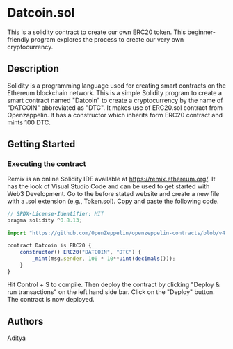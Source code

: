 # Datcoin.sol

This is a solidity contract to create our own ERC20 token. This beginner-friendly program explores the process to create our very own cryptocurrency.

## Description

Solidity is a programming language used for creating smart contracts on the Ethereum blockchain network. This is a simple Solidity program to create a smart contract named "Datcoin" to create a cryptocurrency by the name of "DATCOIN" abbreviated as "DTC". It makes use of ERC20.sol contract from Openzappelin. It has a constructor which inherits form ERC20 contract and mints 100 DTC.

## Getting Started

### Executing the contract

Remix is an online Solidity IDE available at https://remix.ethereum.org/. It has the look of Visual Studio Code and can be used to get started with Web3 Development. Go to the before stated website and create a new file with a .sol extension (e.g., Token.sol). Copy and paste the following code.

```javascript
// SPDX-License-Identifier: MIT
pragma solidity ^0.8.13;

import "https://github.com/OpenZeppelin/openzeppelin-contracts/blob/v4.0.0/contracts/token/ERC20/ERC20.sol";

contract Datcoin is ERC20 {
    constructor() ERC20("DATCOIN", "DTC") {
        _mint(msg.sender, 100 * 10**uint(decimals()));
    }
}
```

Hit Control + S to compile. Then deploy the contract by clicking "Deploy & run transactions" on the left hand side bar. Click on the "Deploy" button. The contract is now deployed. 

## Authors

Aditya
